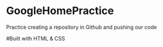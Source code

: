 # GoogleHomePractice
Practice creating a repository in Github and pushing our code

#Built with HTML & CSS
